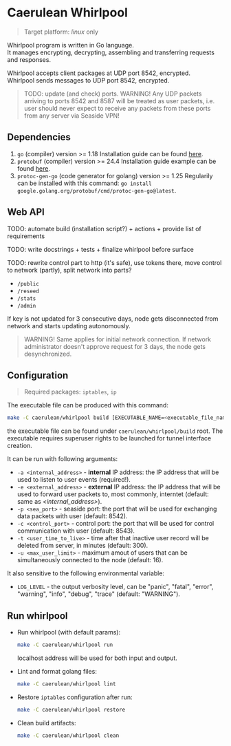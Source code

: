 # Caerulean Whirlpool

> Target platform: _linux_ only

Whirlpool program is written in Go language.  
It manages encrypting, decrypting, assembling and transferring requests and responses.

Whirlpool accepts client packages at UDP port 8542, encrypted.  
Whirlpool sends messages to UDP port 8542, encrypted.

> TODO: update (and check) ports.
> WARNING! Any UDP packets arriving to ports 8542 and 8587 will be treated as user packets, i.e. user should never expect to receive any packets from these ports from any server via Seaside VPN!

## Dependencies

1. `go` (compiler) version >= 1.18
  Installation guide can be found [here](https://go.dev/doc/install).
2. `protobuf` (compiler) version >= 24.4
  Installation guide example can be found [here](https://grpc.io/docs/protoc-installation/#install-pre-compiled-binaries-any-os).
3. `protoc-gen-go` (code generator for golang) version >= 1.25
  Regularily can be installed with this command: `go install google.golang.org/protobuf/cmd/protoc-gen-go@latest`.

## Web API

TODO: automate build (installation script?) + actions + provide list of requirements

TODO: write docstrings + tests + finalize whirlpool before surface

TODO: rewrite control part to http (it's safe), use tokens there, move control to network (partly), split network into parts?

- `/public`
- `/reseed`
- `/stats`
- `/admin`

If key is not updated for 3 consecutive days, node gets disconnected from network and starts updating autonomously.

> WARNING! Same applies for initial network connection.
> If network administrator doesn't approve request for 3 days, the node gets desynchronized.

## Configuration

> Required packages: `iptables`, `ip`

The executable file can be produced with this command:

```bash
make -C caerulean/whirlpool build [EXECUTABLE_NAME=<executable_file_name>]
```

the executable file can be found under `caerulean/whirlpool/build` root.
The executable requires superuser rights to be launched for tunnel interface creation.

It can be run with following arguments:

- `-a <internal_address>` - **internal** IP address: the IP address that will be used to listen to user events (required!).
- `-e <external_address>` - **external** IP address: the IP address that will be used to forward user packets to, most commonly, interntet (default: same as _<internal_address>_).
- `-p <sea_port>` - seaside port: the port that will be used for exchanging data packets with user (default: 8542).
- `-c <control_port>` - control port: the port that will be used for control communication with user (default: 8543).
- `-t <user_time_to_live>` - time after that inactive user record will be deleted from server, in minutes (default: 300).
- `-u <max_user_limit>` - maximum amout of users that can be simultaneously connected to the node (default: 16).

It also sensitive to the following environmental variable:

- `LOG_LEVEL` - the output verbosity level, can be "panic", "fatal", "error", "warning", "info", "debug", "trace" (default: "WARNING").

## Run whirlpool

- Run whirlpool (with default params):

  ```bash
  make -C caerulean/whirlpool run 
  ```

  localhost address will be used for both input and output.

- Lint and format golang files:

  ```bash
  make -C caerulean/whirlpool lint
  ```

- Restore `iptables` configuration after run:

  ```bash
  make -C caerulean/whirlpool restore
  ```

- Clean build artifacts:

  ```bash
  make -C caerulean/whirlpool clean
  ```

